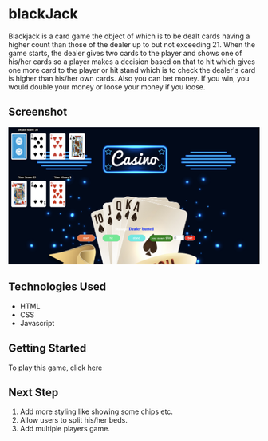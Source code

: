 # blackJack 
Blackjack is a card game the object of which is to be dealt cards having a higher count than those of the dealer up to but not exceeding 21. When the game starts, the dealer gives two cards to the player and shows one of his/her cards so a player makes a decision based on that to hit which gives one more card to the player or hit stand which is to check the dealer's card is higher than his/her own cards. Also you can bet money. If you win, you would double your money or loose your money if you loose.

## Screenshot

![BlackJack Game ScreenShot](images/screenshot.png)



## Technologies Used

* HTML
* CSS
* Javascript

## Getting Started


To play this game, click [here](url)

## Next Step

1. Add more styling like showing some chips etc.
2. Allow users to split his/her beds.
3. Add multiple players game.